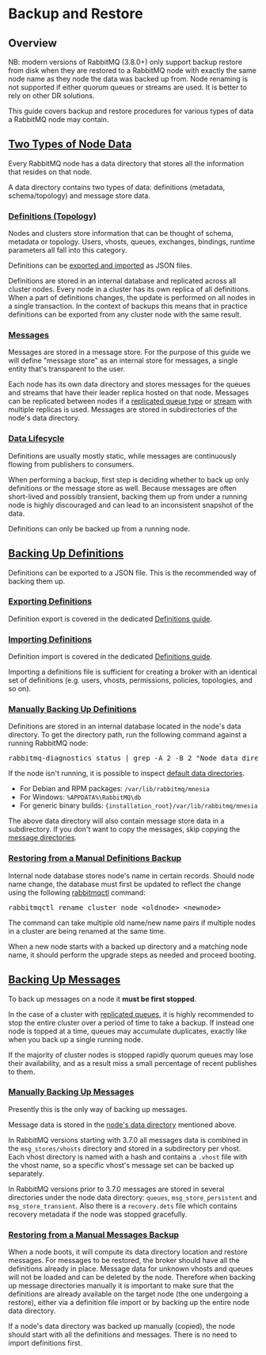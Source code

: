 # Backup and Restore

## Overview

NB: modern versions of RabbitMQ (3.8.0+) only support backup restore from disk
when they are restored to a RabbitMQ node with exactly the same node name as they
node the data was backed up from. Node renaming is not supported if either quorum
queues or streams are used. It is better to rely on other DR solutions.

This guide covers backup and restore procedures for various types of data
a RabbitMQ node may contain.

## <a id="rabbitmq-data" class="anchor" href="#rabbitmq-data">Two Types of Node Data</a>

Every RabbitMQ node has a data directory that stores all the information that resides
on that node.

A data directory contains two types of data: definitions (metadata, schema/topology) and
message store data.

### <a id="rabbitmq-definitions" class="anchor" href="#rabbitmq-definitions">Definitions (Topology)</a>

Nodes and clusters store information that can be thought of schema, metadata or topology.
Users, vhosts, queues, exchanges, bindings, runtime parameters all fall into this category.

Definitions can be [exported and imported](./definitions.html) as JSON files.

Definitions are stored in an internal database and replicated across all cluster nodes.
Every node in a cluster has its own replica of all definitions. When a part of definitions changes,
the update is performed on all nodes in a single transaction. In the context of backups this
means that in practice definitions can be exported from any cluster node with the same result.

### <a id="rabbitmq-messages" class="anchor" href="#rabbitmq-messages">Messages</a>

Messages are stored in a message store. For the purpose of this guide we will define "message store"
as an internal store for messages, a single entity that's transparent to the user.

Each node has its own data directory and stores messages for the queues and streams that have
their leader replica hosted on that node. Messages can be replicated between nodes if
a [replicated queue type](quorum-queues.html) or [stream](streams.html) with multiple replicas is used.
Messages are stored in subdirectories of the node's data directory.

### <a id="data-lifespan" class="anchor" href="#data-lifespan">Data Lifecycle</a>

Definitions are usually mostly static, while messages are continuously flowing from publishers to
consumers.

When performing a backup, first step is deciding whether to back up only definitions
or the message store as well.
Because messages are often short-lived and possibly transient, backing them up from under
a running node is highly discouraged and can lead to an inconsistent snapshot of the data.

Definitions can only be backed up from a running node.

## <a id="definitions-backup" class="anchor" href="#definitions-backup">Backing Up Definitions</a>

Definitions can be exported to a JSON file. This is the recommended way of backing them up.

### <a id="definitions-export" class="anchor" href="#definitions-export">Exporting Definitions</a>

Definition export is covered in the dedicated [Definitions guide](./definitions.html#export).

### <a id="definitions-import" class="anchor" href="#definitions-import">Importing Definitions</a>

Definition import is covered in the dedicated [Definitions guide](./definitions.html#import).

Importing a definitions file is sufficient for creating a broker with
an identical set of definitions (e.g. users, vhosts, permissions,
policies, topologies, and so on).

### <a id="manual-definitions-backup" class="anchor" href="#manual-definitions-backup">Manually Backing Up Definitions</a>

Definitions are stored in an internal database located in the node's data
directory. To get the directory path, run the following
command against a running RabbitMQ node:

<pre class="lang-bash">
rabbitmq-diagnostics status | grep -A 2 -B 2 "Node data directory"
</pre>

If the node isn't running, it is possible to inspect [default data directories](./relocate.html).

* For Debian and RPM packages: `/var/lib/rabbitmq/mnesia`
* For Windows: `%APPDATA%\RabbitMQ\db`
* For generic binary builds: `{installation_root}/var/lib/rabbitmq/mnesia`

The above data directory will also contain message store data in a subdirectory. If you don't want to
copy the messages, skip copying the [message directories](#manual-messages-backup).

### <a id="manual-definitions-restore" class="anchor" href="#manual-definitions-restore">Restoring from a Manual Definitions Backup</a>

Internal node database stores node's name in certain records. Should node name change, the database must first
be updated to reflect the change using the following [rabbitmqctl](./cli.html) command:

<pre class="lang-sh">
rabbitmqctl rename_cluster_node &lt;oldnode&gt; &lt;newnode&gt;
</pre>

The command can take multiple old name/new name pairs if multiple nodes in a cluster are being renamed
at the same time.

When a new node starts with a backed up directory and a matching node name, it should perform
the upgrade steps as needed and proceed booting.


## <a id="messages-backup" class="anchor" href="#messages-backup">Backing Up Messages</a>

To back up messages on a node it **must be first stopped**.

In the case of a cluster with [replicated queues](./quorum-queues.html), it is highly recommended
to stop the entire cluster over a period of time to take a backup. If instead one node is topped at a
time, queues may accumulate duplicates, exactly like when you
back up a single running node.

If the majority of cluster nodes is stopped rapidly quorum queues may lose their availability, and
as a result miss a small percentage of recent publishes to them.

### <a id="manual-messages-backup" class="anchor" href="#manual-messages-backup">Manually Backing Up Messages</a>

Presently this is the only way of backing up messages.

Message data is stored in the [node's data directory](./relocate.html) mentioned above.

In RabbitMQ versions starting with 3.7.0 all messages data is combined in the
`msg_stores/vhosts` directory and stored in a subdirectory per vhost.
Each vhost directory is named with a hash and contains a `.vhost` file with
the vhost name, so a specific vhost's message set can be backed up separately.

In RabbitMQ versions prior to 3.7.0 messages are stored in several directories
under the node data directory: `queues`, `msg_store_persistent` and `msg_store_transient`.
Also there is a `recovery.dets` file which contains recovery metadata if the node
was stopped gracefully.

### <a id="manual-messages-restore" class="anchor" href="#manual-messages-restore">Restoring from a Manual Messages Backup</a>

When a node boots, it will compute its data directory location and restore messages.
For messages to be restored, the broker should have all the definitions already in place.
Message data for unknown vhosts and queues will not be loaded and can be deleted by the node.
Therefore when backing up message directories manually it is important to make sure that the
definitions are already available on the target node (the one undergoing a restore), either
via a definition file import or by backing up the entire node data directory.

If a node's data directory was backed up manually (copied), the node should start with all
the definitions and messages. There is no need to import definitions first.

